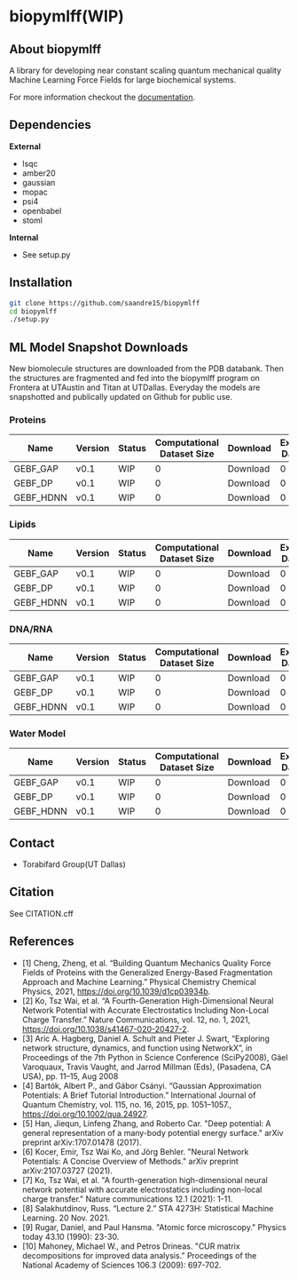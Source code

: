 # biopymlff(WIP)

## About biopymlff
A library for developing near constant scaling quantum mechanical quality Machine Learning Force Fields for large biochemical systems.

For more information checkout the [documentation](localhost).

## Dependencies
**External**
* lsqc
* amber20
* gaussian
* mopac
* psi4
* openbabel
* stoml

**Internal**
* See setup.py 

## Installation
```bash
git clone https://github.com/saandre15/biopymlff
cd biopymlff
./setup.py
```

## ML Model Snapshot Downloads

New biomolecule structures are downloaded from the PDB databank. Then the structures are fragmented and fed into the biopymlff program on Frontera at UTAustin and Titan at UTDallas. Everyday the models are snapshotted and publically updated on Github for public use.

### Proteins
| Name | Version | Status | Computational Dataset Size | Download | Experimental Dataset Size | Download |
|------| ------- | ---------------- | -------- | --------- | ------- | --------- |
| GEBF_GAP | v0.1 | WIP | 0 | Download | 0 | Download |
| GEBF_DP | v0.1 | WIP | 0 | Download | 0 | Download |
| GEBF_HDNN | v0.1 | WIP | 0 | Download | 0 | Download |


### Lipids
| Name | Version | Status | Computational Dataset Size | Download | Experimental Dataset Size | Download |
|------| ------- | ---------------- | -------- | --------- | ------- | --------- |
| GEBF_GAP | v0.1 | WIP | 0 | Download | 0 | Download |
| GEBF_DP | v0.1 | WIP | 0 | Download | 0 | Download |
| GEBF_HDNN | v0.1 | WIP | 0 | Download | 0 | Download |

### DNA/RNA
| Name | Version | Status | Computational Dataset Size | Download | Experimental Dataset Size | Download |
|------| ------- | ---------------- | -------- | --------- | ------- | --------- |
| GEBF_GAP | v0.1 | WIP | 0 | Download | 0 | Download |
| GEBF_DP | v0.1 | WIP | 0 | Download | 0 | Download |
| GEBF_HDNN | v0.1 | WIP | 0 | Download | 0 | Download |

### Water Model
| Name | Version | Status | Computational Dataset Size | Download | Experimental Dataset Size | Download |
|------| ------- | ---------------- | -------- | --------- | ------- | --------- |
| GEBF_GAP | v0.1 | WIP | 0 | Download | 0 | Download |
| GEBF_DP | v0.1 | WIP | 0 | Download | 0 | Download |
| GEBF_HDNN | v0.1 | WIP | 0 | Download | 0 | Download |


## Contact
* Torabifard Group(UT Dallas)

## Citation
See CITATION.cff

## References
* [1] Cheng, Zheng, et al. “Building Quantum Mechanics Quality Force Fields of Proteins with the Generalized Energy-Based Fragmentation Approach and Machine Learning.” Physical Chemistry Chemical Physics, 2021, https://doi.org/10.1039/d1cp03934b. 
* [2] Ko, Tsz Wai, et al. “A Fourth-Generation High-Dimensional Neural Network Potential with Accurate Electrostatics Including Non-Local Charge Transfer.” Nature Communications, vol. 12, no. 1, 2021, https://doi.org/10.1038/s41467-020-20427-2. 
* [3] Aric A. Hagberg, Daniel A. Schult and Pieter J. Swart, “Exploring network structure, dynamics, and function using NetworkX”, in Proceedings of the 7th Python in Science Conference (SciPy2008), Gäel Varoquaux, Travis Vaught, and Jarrod Millman (Eds), (Pasadena, CA USA), pp. 11–15, Aug 2008
* [4] Bartók, Albert P., and Gábor Csányi. “Gaussian Approximation Potentials: A Brief Tutorial Introduction.” International Journal of Quantum Chemistry, vol. 115, no. 16, 2015, pp. 1051–1057., https://doi.org/10.1002/qua.24927. 
* [5] Han, Jiequn, Linfeng Zhang, and Roberto Car. "Deep potential: A general representation of a many-body potential energy surface." arXiv preprint arXiv:1707.01478 (2017).
* [6] Kocer, Emir, Tsz Wai Ko, and Jörg Behler. "Neural Network Potentials: A Concise Overview of Methods." arXiv preprint arXiv:2107.03727 (2021).
* [7] Ko, Tsz Wai, et al. "A fourth-generation high-dimensional neural network potential with accurate electrostatics including non-local charge transfer." Nature communications 12.1 (2021): 1-11.
* [8] Salakhutdinov, Russ. “Lecture 2.” STA 4273H: Statistical Machine Learning. 20 Nov. 2021. 
* [9] Rugar, Daniel, and Paul Hansma. "Atomic force microscopy." Physics today 43.10 (1990): 23-30.
* [10] Mahoney, Michael W., and Petros Drineas. "CUR matrix decompositions for improved data analysis." Proceedings of the National Academy of Sciences 106.3 (2009): 697-702.